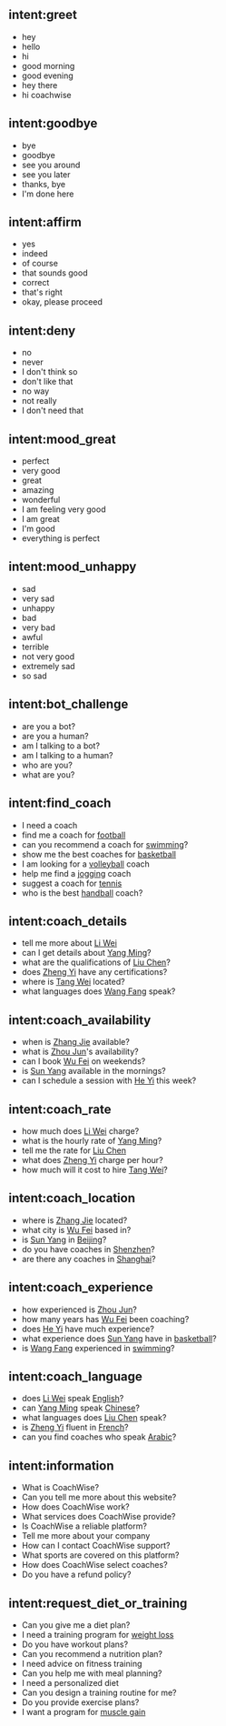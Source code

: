 ## intent:greet
- hey
- hello
- hi
- good morning
- good evening
- hey there
- hi coachwise

## intent:goodbye
- bye
- goodbye
- see you around
- see you later
- thanks, bye
- I'm done here

## intent:affirm
- yes
- indeed
- of course
- that sounds good
- correct
- that's right
- okay, please proceed

## intent:deny
- no
- never
- I don't think so
- don't like that
- no way
- not really
- I don't need that

## intent:mood_great
- perfect
- very good
- great
- amazing
- wonderful
- I am feeling very good
- I am great
- I'm good
- everything is perfect

## intent:mood_unhappy
- sad
- very sad
- unhappy
- bad
- very bad
- awful
- terrible
- not very good
- extremely sad
- so sad

## intent:bot_challenge
- are you a bot?
- are you a human?
- am I talking to a bot?
- am I talking to a human?
- who are you?
- what are you?

## intent:find_coach
- I need a coach
- find me a coach for [football](sport)
- can you recommend a coach for [swimming](sport)?
- show me the best coaches for [basketball](sport)
- I am looking for a [volleyball](sport) coach
- help me find a [jogging](sport) coach
- suggest a coach for [tennis](sport)
- who is the best [handball](sport) coach?

## intent:coach_details
- tell me more about [Li Wei](coach_name)
- can I get details about [Yang Ming](coach_name)?
- what are the qualifications of [Liu Chen](coach_name)?
- does [Zheng Yi](coach_name) have any certifications?
- where is [Tang Wei](coach_name) located?
- what languages does [Wang Fang](coach_name) speak?

## intent:coach_availability
- when is [Zhang Jie](coach_name) available?
- what is [Zhou Jun](coach_name)'s availability?
- can I book [Wu Fei](coach_name) on weekends?
- is [Sun Yang](coach_name) available in the mornings?
- can I schedule a session with [He Yi](coach_name) this week?

## intent:coach_rate
- how much does [Li Wei](coach_name) charge?
- what is the hourly rate of [Yang Ming](coach_name)?
- tell me the rate for [Liu Chen](coach_name)
- what does [Zheng Yi](coach_name) charge per hour?
- how much will it cost to hire [Tang Wei](coach_name)?

## intent:coach_location
- where is [Zhang Jie](coach_name) located?
- what city is [Wu Fei](coach_name) based in?
- is [Sun Yang](coach_name) in [Beijing](location)?
- do you have coaches in [Shenzhen](location)?
- are there any coaches in [Shanghai](location)?

## intent:coach_experience
- how experienced is [Zhou Jun](coach_name)?
- how many years has [Wu Fei](coach_name) been coaching?
- does [He Yi](coach_name) have much experience?
- what experience does [Sun Yang](coach_name) have in [basketball](sport)?
- is [Wang Fang](coach_name) experienced in [swimming](sport)?

## intent:coach_language
- does [Li Wei](coach_name) speak [English](language)?
- can [Yang Ming](coach_name) speak [Chinese](language)?
- what languages does [Liu Chen](coach_name) speak?
- is [Zheng Yi](coach_name) fluent in [French](language)?
- can you find coaches who speak [Arabic](language)?

## intent:information
- What is CoachWise?
- Can you tell me more about this website?
- How does CoachWise work?
- What services does CoachWise provide?
- Is CoachWise a reliable platform?
- Tell me more about your company
- How can I contact CoachWise support?
- What sports are covered on this platform?
- How does CoachWise select coaches?
- Do you have a refund policy?

## intent:request_diet_or_training
- Can you give me a diet plan?
- I need a training program for [weight loss](goal)
- Do you have workout plans?
- Can you recommend a nutrition plan?
- I need advice on fitness training
- Can you help me with meal planning?
- I need a personalized diet
- Can you design a training routine for me?
- Do you provide exercise plans?
- I want a program for [muscle gain](goal)

